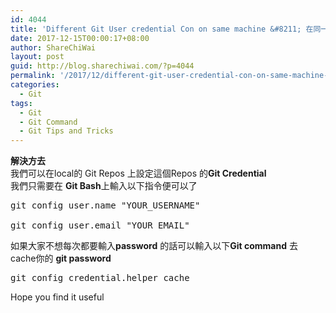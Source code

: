 ```yaml
---
id: 4044
title: 'Different Git User credential Con on same machine &#8211; 在同一個電腦上使用不同的Git 使用者'
date: 2017-12-15T00:00:17+08:00
author: ShareChiWai
layout: post
guid: http://blog.sharechiwai.com/?p=4044
permalink: '/2017/12/different-git-user-credential-con-on-same-machine-%e5%9c%a8%e5%90%8c%e4%b8%80%e5%80%8b%e9%9b%bb%e8%85%a6%e4%b8%8a%e4%bd%bf%e7%94%a8%e4%b8%8d%e5%90%8c%e7%9a%84git-%e4%bd%bf%e7%94%a8%e8%80%85/'
categories:
  - Git
tags:
  - Git
  - Git Command
  - Git Tips and Tricks
---
```

**解決方去**  
我們可以在local的 Git Repos 上設定這個Repos 的**Git Credential**  
我們只需要在 **Git Bash**上輸入以下指令便可以了

<pre>git config user.name "YOUR_USERNAME"

git config user.email "YOUR_EMAIL"
</pre>

如果大家不想每次都要輸入**password** 的話可以輸入以下**Git command** 去 cache你的 **git password**

<pre>git config credential.helper cache
</pre>

Hope you find it useful
